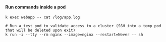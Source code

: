 
#### Run commands inside a pod
```shell script
k exec webapp -- cat /log/app.log

# Run a test pod to validate access to a cluster (SSH into a temp pod that will be deleted upon exit)
k run -i --tty --rm nginx --image=nginx --restart=Never -- sh
```
